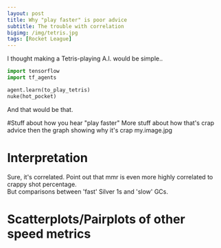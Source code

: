 ```yaml
---
layout: post
title: Why "play faster" is poor advice
subtitle: The trouble with correlation
bigimg: /img/tetris.jpg
tags: [Rocket League]
---
```


I thought making a Tetris-playing A.I. would be simple..
```python
import tensorflow
import tf_agents

agent.learn(to_play_tetris)
nuke(hot_pocket)
```
And that would be that.

#Stuff about how you hear "play faster"
More stuff about how that's crap advice then the graph showing why it's crap
my.image.jpg

# Interpretation
Sure, it's correlated. Point out that mmr is even more highly correlated to crappy shot percentage.  
But comparisons between 'fast' Silver 1s and 'slow' GCs.

# Scatterplots/Pairplots of other speed metrics
